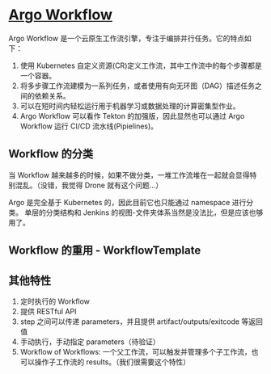 # [Argo Workflow](https://github.com/argoproj/argo/)

Argo Workflow 是一个云原生工作流引擎，专注于编排并行任务。它的特点如下：

1. 使用 Kubernetes 自定义资源(CR)定义工作流，其中工作流中的每个步骤都是一个容器。
1. 将多步骤工作流建模为一系列任务，或者使用有向无环图（DAG）描述任务之间的依赖关系。
2. 可以在短时间内轻松运行用于机器学习或数据处理的计算密集型作业。
3. Argo Workflow 可以看作 Tekton 的加强版，因此显然也可以通过 Argo Workflow 运行 CI/CD 流水线(Pipielines)。


## Workflow 的分类

当 Workflow 越来越多的时候，如果不做分类，一堆工作流堆在一起就会显得特别混乱。（没错，我觉得 Drone 就有这个问题...）

Argo 是完全基于 Kubernetes 的，因此目前它也只能通过 namespace 进行分类。
单层的分类结构和 Jenkins 的视图-文件夹体系当然是没法比，但是应该也够用了。

## Workflow 的重用 - WorkflowTemplate


## 其他特性

1. 定时执行的 Workflow
2. 提供 RESTful API
3. step 之间可以传递 parameters，并且提供 artifact/outputs/exitcode 等返回值
4. 手动执行，手动指定 parameters（待验证）
5. Workflow of Workflows: 一个父工作流，可以触发并管理多个子工作流，也可以操作子工作流的 results。（我们很需要这个特性）

